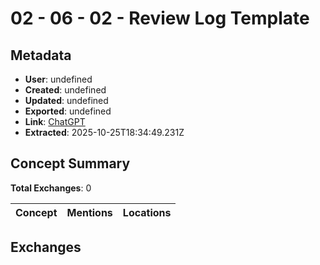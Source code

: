 # **02 - 06 - 02 - Review Log Template**

## Metadata

- **User**: undefined
- **Created**: undefined
- **Updated**: undefined
- **Exported**: undefined
- **Link**: [ChatGPT](undefined)
- **Extracted**: 2025-10-25T18:34:49.231Z

## Concept Summary

**Total Exchanges**: 0

| Concept | Mentions | Locations |
|---------|----------|----------|

## Exchanges

